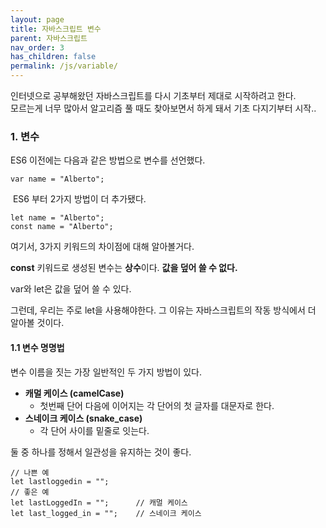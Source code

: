 ```yaml
---
layout: page
title: 자바스크립트 변수
parent: 자바스크립트
nav_order: 3
has_children: false
permalink: /js/variable/
---
```



인터넷으로 공부해왔던 자바스크립트를 다시 기초부터 제대로 시작하려고 한다.  
모르는게 너무 많아서 알고리즘 풀 때도 찾아보면서 하게 돼서 기초 다지기부터 시작..

### **1\. 변수**

ES6 이전에는 다음과 같은 방법으로 변수를 선언했다.

```
var name = "Alberto";
```

 ES6 부터 2가지 방법이 더 추가됐다.

```
let name = "Alberto";
const name = "Alberto";
```

여기서, 3가지 키워드의 차이점에 대해 알아볼거다.

**const** 키워드로 생성된 변수는 **상수**이다. **값을 덮어 쓸 수 없다.**

var와 let은 값을 덮어 쓸 수 있다.

그런데, 우리는 주로 let을 사용해야한다. 그 이유는 자바스크립트의 작동 방식에서 더 알아볼 것이다.


#### **1.1 변수 명명법**

변수 이름을 짓는 가장 일반적인 두 가지 방법이 있다.

-   **캐멀 케이스 (camelCase)**  
    -   첫번째 단어 다음에 이어지는 각 단어의 첫 글자를 대문자로 한다.
-   **스네이크 케이스 (snake\_case)**
    -   각 단어 사이를 밑줄로 잇는다.

둘 중 하나를 정해서 일관성을 유지하는 것이 좋다.

```
// 나쁜 예
let lastloggedin = "";
// 좋은 예
let lastLoggedIn = "";		// 캐멀 케이스
let last_logged_in = "";	// 스네이크 케이스
```
